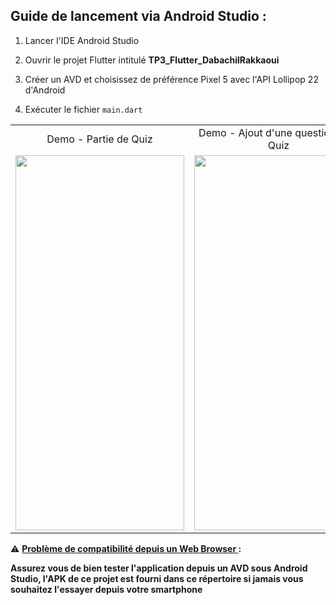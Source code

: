 Guide de lancement via Android Studio :
-----------------------------------------

1. Lancer l'IDE Android Studio

2. Ouvrir le projet Flutter intitulé <b>TP3_Flutter_DabachilRakkaoui</b> 

3. Créer un AVD et choisissez de préférence Pixel 5 avec l'API Lollipop 22 d'Android

4. Exécuter le fichier `main.dart` 

<table class="center">
  <tr>
    <td align="center">Demo - Partie de Quiz</td>
     <td align="center">Demo - Ajout d'une question à un Quiz</td>
  </tr>
  <tr>
    <td style="text-align:center"><img src="./GIF_1.gif?raw=true" width=270 height=600></td>
    <td style="text-align:center"><img src="./GIF_2.gif?raw=true" width=270 height=600></td>
  </tr>
 </table>


:warning: <ins><b>Problème de compatibilité depuis un Web Browser <b></ins>:  

Assurez vous de bien tester l'application depuis un AVD sous Android Studio, l'APK de ce projet est fourni dans ce répertoire si jamais vous souhaitez l'essayer depuis votre smartphone

